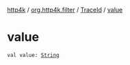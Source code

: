 [http4k](../../index.md) / [org.http4k.filter](../index.md) / [TraceId](index.md) / [value](./value.md)

# value

`val value: `[`String`](https://kotlinlang.org/api/latest/jvm/stdlib/kotlin/-string/index.html)